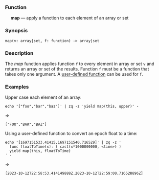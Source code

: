 ### Function

&emsp; **map** &mdash; apply a function to each element of an array or set

### Synopsis

```
map(v: array|set, f: function) -> array|set
```

### Description

The _map_ function applies function `f` to every element in array or set `v` and
returns an array or set of the results. Function `f` must be a function that takes
only one argument. A [user-defined function](../statements.md#func-statements) can be used for `f`.

### Examples

Upper case each element of an array:

```mdtest-command
echo '["foo","bar","baz"]' | zq -z 'yield map(this, upper)' -
```
=>
```mdtest-output
["FOO","BAR","BAZ"]
```

Using a user-defined function to convert an epoch float to a time:

```mdtest-command
echo '[1697151533.41415,1697151540.716529]' | zq -z '
  func floatToTime(x): ( cast(x*1000000000, <time>) )
  yield map(this, floatToTime)
' -
```
=>
```mdtest-output
[2023-10-12T22:58:53.414149888Z,2023-10-12T22:59:00.716528896Z]
```
